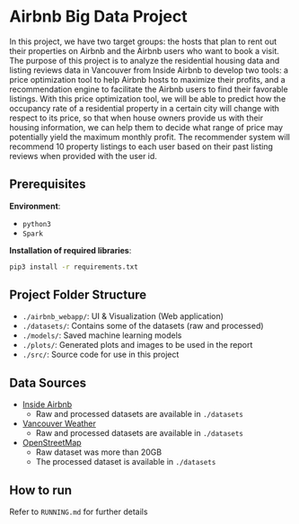 # Airbnb Big Data Project

In this project, we have two target groups: the hosts that plan to rent out their properties on Airbnb and the Airbnb users who want to book a visit. The purpose of this project is to analyze the residential housing data and listing reviews data in Vancouver from Inside Airbnb to develop two tools: a price optimization tool to help Airbnb hosts to maximize their profits,  and a recommendation engine to facilitate the Airbnb users to find their favorable listings. With this price optimization tool, we will be able to predict how the occupancy rate of a residential property in a certain city will change with respect to its price, so that when house owners provide us with their housing information, we can help them to decide what range of price may potentially yield the maximum monthly profit. The recommender system will recommend 10 property listings to each user based on their past listing reviews when provided with the user id.



## Prerequisites

**Environment**:

- `python3` 
- `Spark` 



**Installation of required libraries**:

```bash
pip3 install -r requirements.txt
```



## Project Folder Structure

- `./airbnb_webapp/`: UI & Visualization (Web application)
- `./datasets/`: Contains some of the datasets (raw and processed)
- `./models/`: Saved machine learning models
- `./plots/`: Generated plots and images to be used in the report
- `./src/`: Source code for use in this project



## Data Sources

- [Inside Airbnb](http://insideairbnb.com/get-the-data.html) 
  - Raw and processed datasets are available in `./datasets` 
- [Vancouver Weather](https://vancouver.weatherstats.ca/download.html) 
  - Raw and processed datasets are available in `./datasets` 
- [OpenStreetMap](https://download.geofabrik.de/) 
  - Raw dataset was more than 20GB
  - The processed dataset is available in `./datasets` 



## How to run

Refer to `RUNNING.md` for further details





